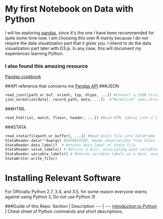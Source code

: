 My first Notebook on Data with Python
===============
I will be exploring [pandas](http://pandas.pydata.org/), since it's the one I have been recommended for quite some time now. I am choosing this over R mainly because I do not require the data visualization part that it gives you. I intend to do the data visualization part later with D3.js. In any case, this will document my experiences learning Python.
### I also found this amazing resource 
[Pandas cookbook](https://github.com/jvns/pandas-cookbook)

##API reference that concerns me
[Pandas API](http://pandas.pydata.org/pandas-docs/stable/api.html)
###JSON
```python
read_json([path_or_buf, orient, typ, dtype, ...]) #Convert a JSON string to pandas object
json_normalize(data[, record_path, meta, ...])  #“Normalize” semi-structured JSON data into a flat table
```
###HTML
```python
read_html(io[, match, flavor, header, ...]) #Read HTML tables into a list of DataFrame objects.
```
###STATA
```python
read_stata(filepath_or_buffer[, ...]) #Read Stata file into DataFrame
StataReader.data(**kwargs) #DEPRECATED: Reads observations from Stata file, converting them into a dataframe
StataReader.data_label()  # Returns data label of Stata file
StataReader.value_labels() # Returns a dict, associating each variable name a dict, associating
StataReader.variable_labels() # Returns variable labels as a dict, associating each variable name
StataWriter.write_file()
```

Installing Relevant Software
============================
For Officially Python 2.7, 3.4, and 3.5, for some reason everyone warns against using Python 3, Do not use Python 3!


###Guide of this Repo:
Section | Description
--- | ---
[Introduction to Python]() | Cheat sheet of Python commands and short descriptions.
